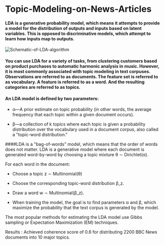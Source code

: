 # Topic-Modeling-on-News-Articles
#### LDA is a generative probability model, which means it attempts to provide a model for the distribution of outputs and inputs based on latent variables. This is opposed to discriminative models, which attempt to learn how inputs map to outputs.

![Schematic-of-LDA-algorithm](https://user-images.githubusercontent.com/98027899/172631337-af60f022-4229-4021-aa4f-a9a4e09758ba.png)


#### You can use LDA for a variety of tasks, from clustering customers based on product purchases to automatic harmonic analysis in music. However, it is most commonly associated with topic modeling in text corpuses. Observations are referred to as documents. The feature set is referred to as vocabulary. A feature is referred to as a word. And the resulting categories are referred to as topics.
#### An LDA model is defined by two parameters:

* α—A prior estimate on topic probability (in other words, the average frequency that each topic within a given document occurs).

* β—a collection of k topics where each topic is given a probability distribution over the vocabulary used in a document corpus, also called a "topic-word distribution."

####LDA is a "bag-of-words" model, which means that the order of words does not matter. LDA is a generative model where each document is generated word-by-word by choosing a topic mixture θ ∼ Dirichlet(α).

For each word in the document:

* Choose a topic z ∼ Multinomial(θ)

* Choose the corresponding topic-word distribution β_z.

* Draw a word w ∼ Multinomial(β_z).

* When training the model, the goal is to find parameters α and β, which maximize the probability that the text corpus is generated by the model.

The most popular methods for estimating the LDA model use Gibbs sampling or Expectation Maximization (EM) techniques. 

Results : Achieved coherence score of 0.6 for distributing 2200 BBC News documents into 10 major topics.
